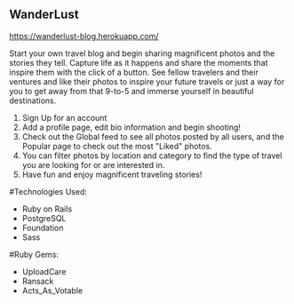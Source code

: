 ## WanderLust

https://wanderlust-blog.herokuapp.com/

Start your own travel blog and begin sharing magnificent photos and the stories they tell. Capture life as it happens and share the moments that inspire them with the click of a button. See fellow travelers and their ventures and like their photos to inspire your future travels or just a way for you to get away from that 9-to-5 and immerse yourself in beautiful destinations.

1. Sign Up for an account
2. Add a profile page, edit bio information and begin shooting!
3. Check out the Global feed to see all photos posted by all users, and the Popular page to check out the most "Liked" photos.
4. You can filter photos by location and category to find the type of travel you are looking for or are interested in.
5. Have fun and enjoy magnificent traveling stories!

#Technologies Used:
* Ruby on Rails
* PostgreSQL
* Foundation
* Sass

#Ruby Gems:
* UploadCare
* Ransack
* Acts_As_Votable



